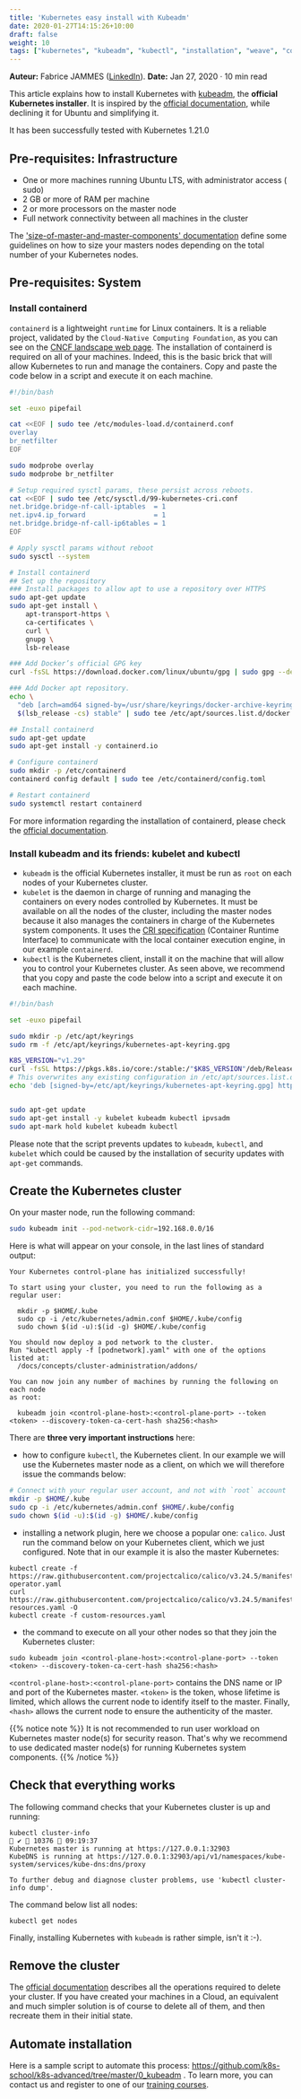 ```yaml
---
title: 'Kubernetes easy install with Kubeadm'
date: 2020-01-27T14:15:26+10:00
draft: false
weight: 10
tags: ["kubernetes", "kubeadm", "kubectl", "installation", "weave", "containerd", "ubuntu"]
---
```


**Auteur:** Fabrice JAMMES ([LinkedIn](https://www.linkedin.com/in/fabrice-jammes-5b29b042/)).
**Date:** Jan 27, 2020 · 10 min read


This article explains how to install Kubernetes with [kubeadm](https://kubernetes.io/docs/reference/setup-tools/kubeadm/kubeadm/), the **official Kubernetes installer**. It is inspired by the [official documentation](https://kubernetes.io/docs/setup/production-environment/tools/kubeadm/create-cluster-kubeadm/), while declining it for Ubuntu and simplifying it.

It has been successfully tested with Kubernetes 1.21.0

## Pre-requisites: Infrastructure

- One or more machines running Ubuntu LTS, with administrator access ( sudo)
- 2 GB or more of RAM per machine
- 2 or more processors on the master node
- Full network connectivity between all machines in the cluster

The ['size-of-master-and-master-components' documentation](https://kubernetes.io/docs/setup/best-practices/cluster-large/#size-of-master-and-master-components) define some guidelines on how to size your masters nodes depending on the total number of your Kubernetes nodes.

## Pre-requisites: System

### Install containerd

`containerd` is a lightweight `runtime` for Linux containers. It is a reliable project, validated by the `Cloud-Native Computing Foundation`, as you can see on the [CNCF landscape web page](https://landscape.cncf.io/selected=containerd). The installation of containerd is required on all of your machines. Indeed, this is the basic brick that will allow Kubernetes to run and manage the containers. Copy and paste the code below in a script and execute it on each machine.

```bash
#!/bin/bash

set -euxo pipefail

cat <<EOF | sudo tee /etc/modules-load.d/containerd.conf
overlay
br_netfilter
EOF

sudo modprobe overlay
sudo modprobe br_netfilter

# Setup required sysctl params, these persist across reboots.
cat <<EOF | sudo tee /etc/sysctl.d/99-kubernetes-cri.conf
net.bridge.bridge-nf-call-iptables  = 1
net.ipv4.ip_forward                 = 1
net.bridge.bridge-nf-call-ip6tables = 1
EOF

# Apply sysctl params without reboot
sudo sysctl --system

# Install containerd
## Set up the repository
### Install packages to allow apt to use a repository over HTTPS
sudo apt-get update
sudo apt-get install \
    apt-transport-https \
    ca-certificates \
    curl \
    gnupg \
    lsb-release

### Add Docker’s official GPG key
curl -fsSL https://download.docker.com/linux/ubuntu/gpg | sudo gpg --dearmor -o /usr/share/keyrings/docker-archive-keyring.gpg

### Add Docker apt repository.
echo \
  "deb [arch=amd64 signed-by=/usr/share/keyrings/docker-archive-keyring.gpg] https://download.docker.com/linux/ubuntu \
  $(lsb_release -cs) stable" | sudo tee /etc/apt/sources.list.d/docker.list > /dev/null

## Install containerd
sudo apt-get update
sudo apt-get install -y containerd.io

# Configure containerd
sudo mkdir -p /etc/containerd
containerd config default | sudo tee /etc/containerd/config.toml

# Restart containerd
sudo systemctl restart containerd
```

For more information regarding the installation of containerd, please check the [official documentation](https://kubernetes.io/docs/setup/production-environment/container-runtimes/#containerd).

### Install kubeadm and its friends: kubelet and kubectl

* `kubeadm` is the official Kubernetes installer, it must be run as `root` on each nodes of your Kubernetes cluster.
* `kubelet` is the daemon in charge of running and managing the containers on every nodes controlled by Kubernetes. It must be available on all the nodes of the cluster, including the master nodes because it also manages the containers in charge of the Kubernetes system components. It uses the [CRI specification](https://developer.ibm.com/blogs/kube-cri-overview/) (Container Runtime Interface) to communicate with the local container execution engine, in our example `containerd`.
* `kubectl` is the Kubernetes client, install it on the machine that will allow you to control your Kubernetes cluster.
As seen above, we recommend that you copy and paste the code below into a script and execute it on each machine.

```bash
#!/bin/bash

set -euxo pipefail

sudo mkdir -p /etc/apt/keyrings
sudo rm -f /etc/apt/keyrings/kubernetes-apt-keyring.gpg

K8S_VERSION="v1.29"
curl -fsSL https://pkgs.k8s.io/core:/stable:/"$K8S_VERSION"/deb/Release.key | sudo gpg --dearmor -o /etc/apt/keyrings/kubernetes-apt-keyring.gpg
# This overwrites any existing configuration in /etc/apt/sources.list.d/kubernetes.list
echo 'deb [signed-by=/etc/apt/keyrings/kubernetes-apt-keyring.gpg] https://pkgs.k8s.io/core:/stable:/'"$K8S_VERSION"'/deb/ /' | sudo tee /etc/apt/sources.list.d/kubernetes.list


sudo apt-get update
sudo apt-get install -y kubelet kubeadm kubectl ipvsadm
sudo apt-mark hold kubelet kubeadm kubectl
```

Please note that the script prevents updates to `kubeadm`, `kubectl`, and `kubelet` which could be caused by the installation of security updates with `apt-get` commands.

## Create the Kubernetes cluster

On your master node, run the following command:
```bash
sudo kubeadm init --pod-network-cidr=192.168.0.0/16
```

Here is what will appear on your console, in the last lines of standard output:

```
Your Kubernetes control-plane has initialized successfully!

To start using your cluster, you need to run the following as a regular user:

  mkdir -p $HOME/.kube
  sudo cp -i /etc/kubernetes/admin.conf $HOME/.kube/config
  sudo chown $(id -u):$(id -g) $HOME/.kube/config

You should now deploy a pod network to the cluster.
Run "kubectl apply -f [podnetwork].yaml" with one of the options listed at:
  /docs/concepts/cluster-administration/addons/

You can now join any number of machines by running the following on each node
as root:

  kubeadm join <control-plane-host>:<control-plane-port> --token <token> --discovery-token-ca-cert-hash sha256:<hash>
```

There are **three very important instructions** here:

- how to configure `kubectl`, the Kubernetes client. In our example we will use the Kubernetes master node as a client, on which we will therefore issue the commands below:
```bash
# Connect with your regular user account, and not with `root` account
mkdir -p $HOME/.kube
sudo cp -i /etc/kubernetes/admin.conf $HOME/.kube/config
sudo chown $(id -u):$(id -g) $HOME/.kube/config
```
- installing a network plugin, here we choose a popular one: `calico`. Just run the command below on your Kubernetes client, which we just configured. Note that in our example it is also the master Kubernetes:
```shell
kubectl create -f https://raw.githubusercontent.com/projectcalico/calico/v3.24.5/manifests/tigera-operator.yaml
curl https://raw.githubusercontent.com/projectcalico/calico/v3.24.5/manifests/custom-resources.yaml -O
kubectl create -f custom-resources.yaml
```
- the command to execute on all your other nodes so that they join the Kubernetes cluster:
```shell
sudo kubeadm join <control-plane-host>:<control-plane-port> --token <token> --discovery-token-ca-cert-hash sha256:<hash>
```

`<control-plane-host>:<control-plane-port>` contains the DNS name or IP and port of the Kubernetes master. `<token>` is the token, whose lifetime is limited, which allows the current node to identify itself to the master. Finally, `<hash>` allows the current node to ensure the authenticity of the master.

{{% notice note %}}
It is not recommended to run user workload on Kubernetes master node(s) for security reason. That's why we recommend to use dedicated master node(s) for running Kubernetes system components.
{{% /notice %}}


## Check that everything works

The following command checks that your Kubernetes cluster is up and running:

```shell
kubectl cluster-info                                                                                                                                                        ✔  10376  09:19:37
Kubernetes master is running at https://127.0.0.1:32903
KubeDNS is running at https://127.0.0.1:32903/api/v1/namespaces/kube-system/services/kube-dns:dns/proxy

To further debug and diagnose cluster problems, use 'kubectl cluster-info dump'.
```

The command below list all nodes:
```shell
kubectl get nodes
```

Finally, installing Kubernetes with `kubeadm` is rather simple, isn't it :-).

## Remove the cluster
The [official documentation](https://kubernetes.io/docs/setup/production-environment/tools/kubeadm/create-cluster-kubeadm/#tear-down) describes all the operations required to delete your cluster. If you have created your machines in a Cloud, an equivalent and much simpler solution is of course to delete all of them, and then recreate them in their initial state.

## Automate installation

Here is a sample script to automate this process: https://github.com/k8s-school/k8s-advanced/tree/master/0_kubeadm . To learn more, you can contact us and register to one of our [training courses](https://k8s-school.fr/formations-kubernetes).
